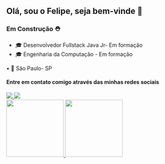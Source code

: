 ## Olá,  sou o Felipe, seja bem-vinde 🖖


### Em Construção ⛑️

-  🎓 Desenvolvedor Fullstack Java Jr- Em formação 
-  🎓 Engenharia da Computação - Em formação 

• 📍 São Paulo- SP


#### Entre em contato comigo através das minhas redes sociais
<a href="https://www.instagram.com/_aquelemenino/" alt="Instagram" target="_blank">
  <img src="https://img.shields.io/badge/-Instagram-DF0174?style=for-the-badge&labelColor=DF0174&logo=instagram&logoColor=white&link=https://www.instagram.com/_aquelemenino/">
</a>

<a href="https://www.linkedin.com/in/felipe-freire-949967172/" alt= "LinkedIN" target= "_blank">
 <img src="https://img.shields.io/badge/-LinkedIn-0077B5?style=for-the-badge&logo=linkedin&logoColor=white&link=https://www.linkedin.com/in/felipe-freire-949967172/">
</a>




<div>
  <a href="https://github.com/FelipeFFS93">
  <img height="150em" src="https://github-readme-stats.vercel.app/api?username=FelipeFFS93&show_icons=true&theme=dark&include_all_commits=true&count_private=true"/>
  <img height="150em" src="https://github-readme-stats.vercel.app/api/top-langs/?username=FelipeFFS93&layout=compact&langs_count=7&theme=dark"/>
</div>
  





